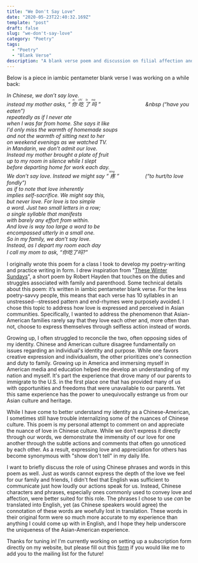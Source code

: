 ```yaml
---
title: "We Don't Say Love"
date: "2020-05-23T22:40:32.169Z"
template: "post"
draft: false
slug: "we-don't-say-love"
category: "Poetry"
tags:
  - "Poetry"
  - "Blank Verse"
description: "A blank verse poem and discussion on filial affection and piety in Chinese culture."
---
```


Below is a piece in iambic pentameter blank verse I was working on a while back:

*In Chinese, we don’t say love.  
instead my mother asks, “<ruby>
你 <rp>(</rp><rt>nǐ</rt><rp>)</rp>
吃 <rp>(</rp><rt>chī</rt><rp>)</rp>
了 <rp>(</rp><rt>le</rt><rp>)</rp>
吗 <rp>(</rp><rt>ma</rt><rp>)</rp>
</ruby>” &nbsp; &nbsp; &nbsp; &nbsp; &nbsp; &nbsp; &nbsp; &nbsp; &nbsp; &nbsp; &nbsp; &nbsp; &nbsp; &nbsp; &nbsp; &nbsp (“have you eaten”)  
repeatedly as if I never ate  
when I was far from home. She says it like  
I'd only miss the warmth of homemade soups  
and not the warmth of sitting next to her  
on weekend evenings as we watched TV.  
in Mandarin, we don’t admit our love.  
Instead my mother brought a plate of fruit  
up to my room in silence while I slept  
before departing home for work each day.  
We don’t say love. Instead we might say “<ruby>
疼 <rp>(</rp><rt>téng</rt><rp>)</rp>
</ruby>”    &nbsp; &nbsp; &nbsp;&nbsp; &nbsp; &nbsp; &nbsp; &nbsp; &nbsp; (“to hurt/to love fondly”)  
as if to note that love inherently  
implies self-sacrifice. We might say this,  
but never love. For love is too simple  
a word. Just two small letters in a row;  
a single syllable that manifests  
with barely any effort from within.  
And love is way too large a word to be  
encompassed utterly in a small one.  
So in my family, we don’t say love.  
Instead, as I depart my room each day  
I call my mom to ask, “你吃了吗?"*


I originally wrote this poem for a class I took to develop my poetry-writing and practice writing in form. I drew inspiration from "[These Winter Sundays](https://www.poetryfoundation.org/poems/46461/those-winter-sundays)", a short poem by Robert Hayden that touches on the duties and struggles associated with family and parenthood. Some technical details about this poem: it’s written in iambic pentameter blank verse. For the less poetry-savvy people, this means that each verse has 10 syllables in an unstressed--stressed pattern and end-rhymes were purposely avoided. I chose this topic to address how love is expressed and perceived in Asian communities. Specifically, I wanted to address the phenomenon that Asian-American families rarely say that they love each other and, more often than not, choose to express themselves through selfless action instead of words.

Growing up, I often struggled to reconcile the two, often opposing sides of my identity. Chinese and American culture disagree fundamentally on issues regarding an individual's identity and purpose. While one favors creative expression and individualism, the other prioritizes one's connection and duty to family. Growing up in America and immersing myself in American media and education helped me develop an understanding of my nation and myself. It's part the experience that drove many of our parents to immigrate to the U.S. in the first place one that has provided many of us with opportunities and freedoms that were unavailable to our parents. Yet this same experience has the power to unequivocally estrange us from our Asian culture and heritage. 

While I have come to better understand my identity as a Chinese-American, I sometimes still have trouble internalizing some of the nuances of Chinese culture. This poem is my personal attempt to comment on and appreciate the nuance of love in Chinese culture. While we don't express it directly through our words, we demonstrate the immensity of our love for one another through the subtle actions and comments that often go unnoticed by each other. As a result, expressing love and appreciation for others has become synonymous with "show don't tell" in my daily life. 

I want to briefly discuss the role of using Chinese phrases and words in this poem as well. Just as words cannot express the depth of the love we feel for our family and friends, I didn't feel that English was sufficient to communicate just how loudly our actions speak for us. Instead, Chinese characters and phrases, especially ones commonly used to convey love and affection, were better suited for this role. The phrases I chose to use *can* be translated into English, yet (as Chinese speakers would agree) the connotation of these words are woefully lost in translation. These words in their original form were so much more accurate to my experience than anything I could come up with in English, and I hope they help underscore the uniqueness of the Asian-American experience.

Thanks for tuning in! I'm currently working on setting up a subscription form directly on my website, but please fill out this [form](https://forms.gle/xvFZcg22b1UGURso9) if you would like me to add you to the mailing list for the future!
